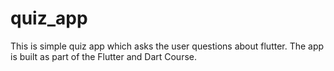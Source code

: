 # quiz_app

This is simple quiz app which asks the user questions about flutter. The app is built as part of the Flutter and Dart Course.

